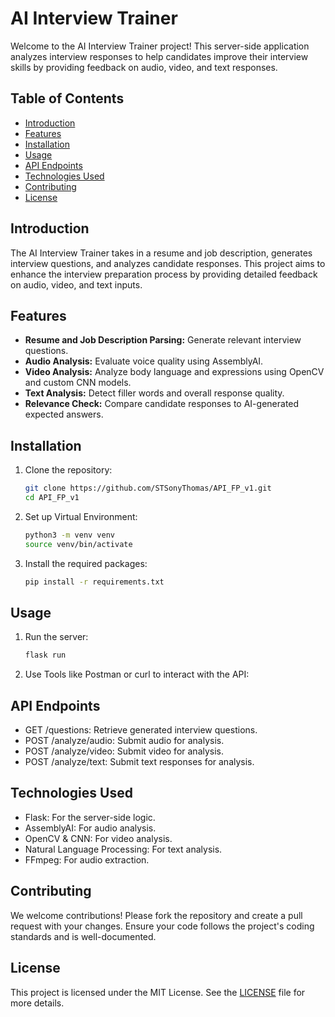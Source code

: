 # AI Interview Trainer

Welcome to the AI Interview Trainer project! This server-side application analyzes interview responses to help candidates improve their interview skills by providing feedback on audio, video, and text responses.

## Table of Contents
- [Introduction](#introduction)
- [Features](#features)
- [Installation](#installation)
- [Usage](#usage)
- [API Endpoints](#api-endpoints)
- [Technologies Used](#technologies-used)
- [Contributing](#contributing)
- [License](#license)

## Introduction
The AI Interview Trainer takes in a resume and job description, generates interview questions, and analyzes candidate responses. This project aims to enhance the interview preparation process by providing detailed feedback on audio, video, and text inputs.

## Features
- **Resume and Job Description Parsing:** Generate relevant interview questions.
- **Audio Analysis:** Evaluate voice quality using AssemblyAI.
- **Video Analysis:** Analyze body language and expressions using OpenCV and custom CNN models.
- **Text Analysis:** Detect filler words and overall response quality.
- **Relevance Check:** Compare candidate responses to AI-generated expected answers.

## Installation
1. Clone the repository:
   ```sh
   git clone https://github.com/STSonyThomas/API_FP_v1.git
   cd API_FP_v1
   ```
2. Set up Virtual Environment:
    ```sh
    python3 -m venv venv
    source venv/bin/activate
    ```
3. Install the required packages:
    ```sh
    pip install -r requirements.txt
    ```   
## Usage
1. Run the server:
    ```sh
    flask run
    ```
2. Use Tools like Postman or curl to interact with the API:

## API Endpoints
* GET /questions: Retrieve generated interview questions.
* POST /analyze/audio: Submit audio for analysis.
* POST /analyze/video: Submit video for analysis.
* POST /analyze/text: Submit text responses for analysis.

## Technologies Used
* Flask: For the server-side logic.
* AssemblyAI: For audio analysis.
* OpenCV & CNN: For video analysis.
* Natural Language Processing: For text analysis.
* FFmpeg: For audio extraction.

## Contributing
We welcome contributions! Please fork the repository and create a pull request with your changes. Ensure your code follows the project's coding standards and is well-documented.

## License

This project is licensed under the MIT License. See the [LICENSE](LICENSE.txt) file for more details.


